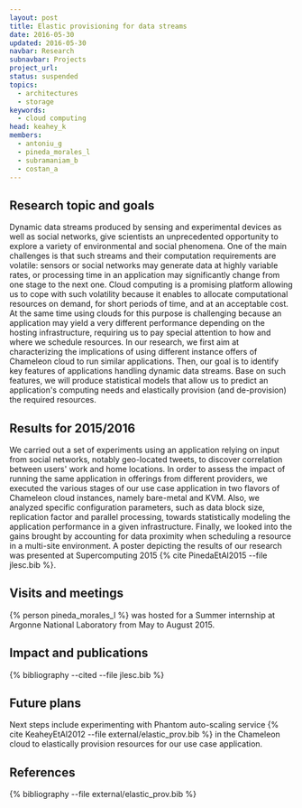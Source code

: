 ```yaml
---
layout: post
title: Elastic provisioning for data streams
date: 2016-05-30
updated: 2016-05-30
navbar: Research
subnavbar: Projects
project_url:
status: suspended
topics:
  - architectures
  - storage
keywords:
  - cloud computing
head: keahey_k
members:
  - antoniu_g
  - pineda_morales_l
  - subramaniam_b
  - costan_a
---
```


## Research topic and goals

Dynamic data streams produced by sensing and experimental devices as well as social networks, give scientists an unprecedented opportunity to explore a variety of environmental and social phenomena. One of the main challenges is that such streams and their computation requirements are volatile: sensors or social networks may generate data at highly variable rates, or processing time in an application may significantly change from one stage to the next one. Cloud computing is a promising platform allowing us to cope with such volatility because it enables to allocate computational resources on demand, for short periods of time, and at an acceptable cost. At the same time using clouds for this purpose is challenging because an application may yield a very different performance depending on the hosting infrastructure, requiring us to pay special attention to how and where we schedule resources. In our research, we first aim at characterizing the implications of using different instance offers of Chameleon cloud to run similar applications. Then, our goal is to identify key features of applications handling dynamic data streams. Base on such features, we will produce statistical models that allow us to predict an application's computing needs and elastically provision (and de-provision) the required resources.

## Results for 2015/2016

We carried out a set of experiments using an application relying on input from social networks, notably geo-located tweets, to discover correlation between users' work and home locations. In order to assess the impact of running the same application in offerings from different providers, we executed the various stages of our use case application in two flavors of Chameleon cloud instances, namely bare-metal and KVM. Also, we analyzed specific configuration parameters, such as data block size, replication factor and parallel processing, towards statistically modeling the application performance in a given infrastructure. Finally, we looked into the gains brought by accounting for data proximity when scheduling a resource in a multi-site environment. A poster depicting the results of our research was presented at Supercomputing 2015 {% cite PinedaEtAl2015 --file jlesc.bib %}.


## Visits and meetings

{% person pineda_morales_l %} was hosted for a Summer internship at Argonne National Laboratory from May to August 2015.

## Impact and publications

{% bibliography --cited --file jlesc.bib %}


## Future plans

Next steps include experimenting with Phantom auto-scaling service {% cite KeaheyEtAl2012 --file external/elastic_prov.bib %} in the Chameleon cloud to elastically provision resources for our use case application.


## References

{% bibliography --file external/elastic_prov.bib %}
